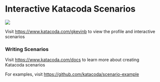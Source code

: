 # Interactive Katacoda Scenarios

[![](http://shields.katacoda.com/katacoda/gkevinb/count.svg)](https://www.katacoda.com/gkevinb "Get your profile on Katacoda.com")

Visit https://www.katacoda.com/gkevinb to view the profile and interactive scenarios

### Writing Scenarios
Visit https://www.katacoda.com/docs to learn more about creating Katacoda scenarios

For examples, visit https://github.com/katacoda/scenario-example
